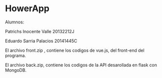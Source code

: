 # HowerApp

Alumnos:

Patrichs Inocente Valle    20132212J

Eduardo Sarria Palacios    20141445C


El archivo front.zip , contiene los codigos de vue.js, del front-end del programa.

El archivo back.zip, contiene los codigos de la API desarollada en flask con MongoDB.
